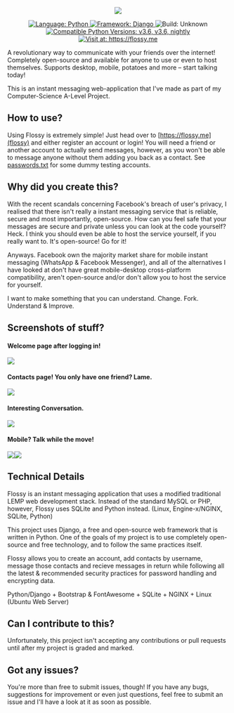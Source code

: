 <p align="center">
   <a href="https://flossy.me" style="text-decoration: none">
      <img src="https://flossy.me/static/messages/images/flossball.png">
   </a>
</p>
<p align="center">
    <a href="https://flossy.me">
        <img src="https://img.shields.io/badge/Language-Python-brightgreen.svg?colorA=343a40&colorB=a3a3a3"
             alt="Language: Python">
    </a>
    <a href="https://flossy.me">
        <img src="https://img.shields.io/badge/Framework-Django-brightgreen.svg?colorA=343a40&colorB=a3a3a3"
             alt="Framework: Django">
    </a>
    <a href="https://travis-ci.com/Snuggle/flossy" style="text-decoration: none">
        <img src="https://img.shields.io/travis/Snuggle/flossy.svg?colorA=343a40&colorB=a3a3a3"
             alt="Build: Unknown">
    </a>
    <a href="https://flossy.me">
        <img src="https://img.shields.io/badge/Compatible Python Versions-v3.6, v3.7, nightly-brightgreen.svg?colorA=343a40&colorB=a3a3a3"
             alt="Compatible Python Versions: v3.6, v3.6, nightly">
    </a>
        <a href="https://flossy.me">
        <img src="https://img.shields.io/badge/Visit at-https://flossy.me-brightgreen.svg?colorA=343a40&colorB=a3a3a3"
             alt="Visit at: https://flossy.me">
    </a>
</p>

A revolutionary way to communicate with your friends over the internet! Completely open-source and available for anyone to use or even to host themselves. Supports desktop, mobile, potatoes and more – start talking today!

This is an instant messaging web-application that I've made as part of my Computer-Science A-Level Project.

## How to use?
Using Flossy is extremely simple! Just head over to [https://flossy.me](flossy) and either register an account or login! You will need a friend or another account to actually send messages, however, as you won't be able to message anyone without them adding you back as a contact. See [passwords.txt](passwords.txt) for some dummy testing accounts.

## Why did you create this?
With the recent scandals concerning Facebook's breach of user's privacy, I realised that there isn't really a instant messaging service that is reliable, secure and most importantly, open-source. How can you feel safe that your messages are secure and private unless you can look at the code yourself? Heck. I think you should even be able to host the service yourself, if you really want to. It's open-source! Go for it!

Anyways. Facebook own the majority market share for mobile instant messaging (WhatsApp & Facebook Messenger), and all of the alternatives I have looked at don't have great mobile-desktop cross-platform compatibility, aren't open-source and/or don't allow you to host the service for yourself.

I want to make something that you can understand. Change. Fork. Understand & Improve.

## Screenshots of stuff?

#### Welcome page after logging in!
<img src="https://i.imgur.com/TsrnLSi.png">

#### Contacts page! You only have one friend? Lame.
<img src="https://i.imgur.com/nNYo07y.png">

#### Interesting Conversation.
<img src="https://i.imgur.com/NbPT5YA.png">

#### Mobile? Talk while the move!
<img src="https://i.imgur.com/OARKDLu.png"><img src="https://i.imgur.com/gIaDUlo.png">

## Technical Details
Flossy is an instant messaging application that uses a modified traditional LEMP web development stack. Instead of the standard MySQL or PHP, however, Flossy uses SQLite and Python instead. (Linux, Engine-x/NGINX, SQLite, Python)

This project uses Django, a free and open-source web framework that is written in Python. One of the goals of my project is to use completely open-source and free technology, and to follow the same practices itself.

Flossy allows you to create an account, add contacts by username, message those contacts and recieve messages in return while following all the latest & recommended security practices for password handling and encrypting data.

Python/Django + Bootstrap & FontAwesome + SQLite + NGINX + Linux (Ubuntu Web Server)

## Can I contribute to this?
Unfortunately, this project isn't accepting any contributions or pull requests until after my project is graded and marked.

## Got any issues?
You're more than free to submit issues, though! If you have any bugs, suggestions for improvement or even just questions, feel free to submit an issue and I'll have a look at it as soon as possible.
